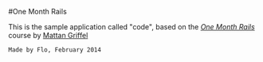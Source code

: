 #One Month Rails

This is the sample application called "code", based on the [*One Month Rails*](http://onemonthrails.com) course by [Mattan Griffel](http://mattangriffel.com)

<code>Made by Flo, February 2014</code>